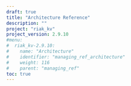 ```yaml
---
draft: true
title: "Architecture Reference"
description: ""
project: "riak_kv"
project_version: 2.9.10
#menu:
#  riak_kv-2.9.10:
#    name: "Architecture"
#    identifier: "managing_ref_architecture"
#    weight: 116
#    parent: "managing_ref"
toc: true
---
```


<!-- TODO: Content -->



